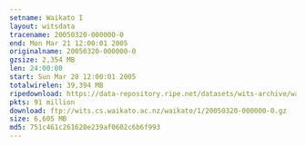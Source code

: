 ```yaml
---
setname: Waikato I
layout: witsdata
tracename: 20050320-000000-0
end: Mon Mar 21 12:00:01 2005
originalname: 20050320-000000-0
gzsize: 2,354 MB
len: 24:00:00
start: Sun Mar 20 12:00:01 2005
totalwirelen: 39,394 MB
ripedownload: https://data-repository.ripe.net/datasets/wits-archive/waikato/1/20050320-000000-0.gz
pkts: 91 million
download: ftp://wits.cs.waikato.ac.nz/waikato/1/20050320-000000-0.gz
size: 6,605 MB
md5: 751c461c261620e239af0602c6b6f993
---
```

